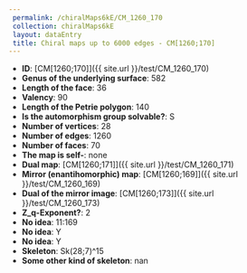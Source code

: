 ```yaml
--- 
 permalink: /chiralMaps6kE/CM_1260_170 
 collection: chiralMaps6kE
 layout: dataEntry
 title: Chiral maps up to 6000 edges - CM[1260;170]
---
```


- **ID**: [CM[1260;170]]({{ site.url }}/test/CM_1260_170)
- **Genus of the underlying surface**: 582
- **Length of the face**: 36
- **Valency**: 90
- **Length of the Petrie polygon**: 140
- **Is the automorphism group solvable?**: S
- **Number of vertices**: 28
- **Number of edges**: 1260
- **Number of faces**: 70
- **The map is self-**: none
- **Dual map**: [CM[1260;171]]({{ site.url }}/test/CM_1260_171)
- **Mirror (enantihomorphic) map**: [CM[1260;169]]({{ site.url }}/test/CM_1260_169)
- **Dual of the mirror image**: [CM[1260;173]]({{ site.url }}/test/CM_1260_173)
- **Z_q-Exponent?**: 2
- **No idea**:  11:169
- **No idea**: Y
- **No idea**: Y
- **Skeleton**: Sk(28;7)^15
- **Some other kind of skeleton**: nan
